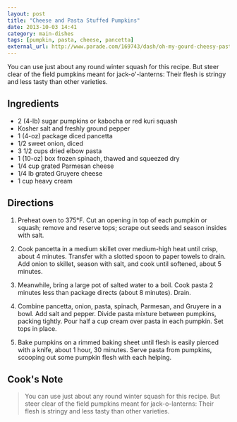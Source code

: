```yaml
---
layout: post
title: "Cheese and Pasta Stuffed Pumpkins"
date: 2013-10-03 14:41
category: main-dishes
tags: [pumpkin, pasta, cheese, pancetta]
external_url: http://www.parade.com/169743/dash/oh-my-gourd-cheesy-pasta-stuffed-pumpkins/print/
---
```

You can use just about any round winter squash for this recipe. But
steer clear of the field pumpkins meant for jack-o'-lanterns: Their
flesh is stringy and less tasty than other varieties.

## Ingredients

-   2 (4-lb) sugar pumpkins or kabocha or red kuri squash
-   Kosher salt and freshly ground pepper
-   1 (4-oz) package diced pancetta
-   1/2 sweet onion, diced
-   3 1/2 cups dried elbow pasta
-   1 (10-oz) box frozen spinach, thawed and squeezed dry
-   1/4 cup grated Parmesan cheese
-   1/4 lb grated Gruyere cheese
-   1 cup heavy cream

## Directions

1.  Preheat oven to 375&deg;F. Cut an opening in top of each pumpkin or
    squash; remove and reserve tops; scrape out seeds and season insides
    with salt.

2.  Cook pancetta in a medium skillet over medium-high heat until crisp,
    about 4 minutes. Transfer with a slotted spoon to paper towels to
    drain. Add onion to skillet, season with salt, and cook until
    softened, about 5 minutes.

3.  Meanwhile, bring a large pot of salted water to a boil. Cook pasta 2
    minutes less than package directs (about 8 minutes). Drain.

4.  Combine pancetta, onion, pasta, spinach, Parmesan, and Gruyere in a
    bowl. Add salt and pepper. Divide pasta mixture between pumpkins,
    packing tightly. Pour half a cup cream over pasta in each pumpkin. Set
    tops in place.

5.  Bake pumpkins on a rimmed baking sheet until flesh is easily pierced
    with a knife, about 1 hour, 30 minutes. Serve pasta from pumpkins,
    scooping out some pumpkin flesh with each helping.

## Cook's Note

> You can use just about any round winter squash for this recipe. But
steer clear of the field pumpkins meant for jack-o-lanterns: Their
flesh is stringy and less tasty than other varieties.

